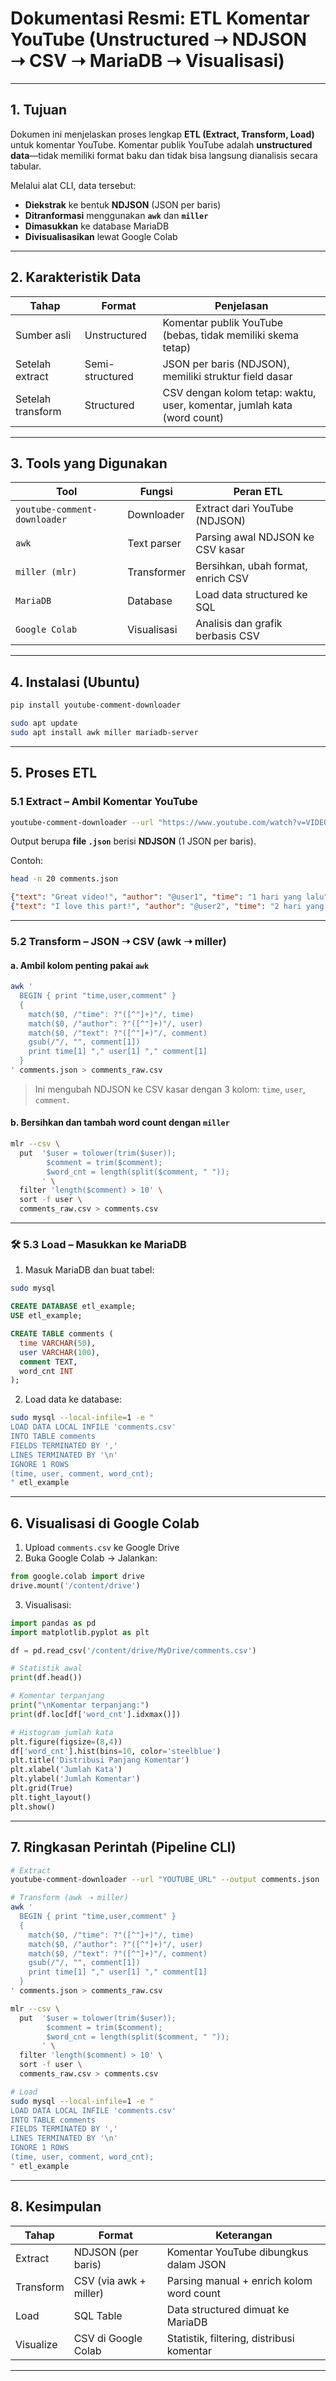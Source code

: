 # Dokumentasi Resmi: ETL Komentar YouTube (Unstructured ➝ NDJSON ➝ CSV ➝ MariaDB ➝ Visualisasi)

---

## 1. Tujuan

Dokumen ini menjelaskan proses lengkap **ETL (Extract, Transform, Load)** untuk komentar YouTube. Komentar publik YouTube adalah **unstructured data**—tidak memiliki format baku dan tidak bisa langsung dianalisis secara tabular.

Melalui alat CLI, data tersebut:

* **Diekstrak** ke bentuk **NDJSON** (JSON per baris)
* **Ditranformasi** menggunakan **`awk`** dan **`miller`**
* **Dimasukkan** ke database MariaDB
* **Divisualisasikan** lewat Google Colab

---

## 2. Karakteristik Data

| Tahap             | Format          | Penjelasan                                                              |
| ----------------- | --------------- | ----------------------------------------------------------------------- |
| Sumber asli       | Unstructured    | Komentar publik YouTube (bebas, tidak memiliki skema tetap)             |
| Setelah extract   | Semi-structured | JSON per baris (NDJSON), memiliki struktur field dasar                  |
| Setelah transform | Structured      | CSV dengan kolom tetap: waktu, user, komentar, jumlah kata (word count) |

---

## 3. Tools yang Digunakan

| Tool                         | Fungsi      | Peran ETL                          |
| ---------------------------- | ----------- | ---------------------------------- |
| `youtube-comment-downloader` | Downloader  | Extract dari YouTube (NDJSON)      |
| `awk`                        | Text parser | Parsing awal NDJSON ke CSV kasar   |
| `miller (mlr)`               | Transformer | Bersihkan, ubah format, enrich CSV |
| `MariaDB`                    | Database    | Load data structured ke SQL        |
| `Google Colab`               | Visualisasi | Analisis dan grafik berbasis CSV   |

---

## 4. Instalasi (Ubuntu)

```bash
pip install youtube-comment-downloader

sudo apt update
sudo apt install awk miller mariadb-server
```

---

## 5. Proses ETL

### 5.1 Extract – Ambil Komentar YouTube

```bash
youtube-comment-downloader --url "https://www.youtube.com/watch?v=VIDEO_ID" --output comments.json
```

Output berupa **file `.json`** berisi **NDJSON** (1 JSON per baris).

Contoh:
```bash
head -n 20 comments.json
```

```json
{"text": "Great video!", "author": "@user1", "time": "1 hari yang lalu", ...}
{"text": "I love this part!", "author": "@user2", "time": "2 hari yang lalu", ...}
```

---

### 5.2 Transform – JSON ➝ CSV (awk ➝ miller)

#### a. Ambil kolom penting pakai `awk`

```bash
awk '
  BEGIN { print "time,user,comment" }
  {
    match($0, /"time": ?"([^"]+)"/, time)
    match($0, /"author": ?"([^"]+)"/, user)
    match($0, /"text": ?"([^"]+)"/, comment)
    gsub(/"/, "", comment[1])
    print time[1] "," user[1] "," comment[1]
  }
' comments.json > comments_raw.csv
```

> Ini mengubah NDJSON ke CSV kasar dengan 3 kolom: `time`, `user`, `comment`.

#### b. Bersihkan dan tambah word count dengan `miller`

```bash
mlr --csv \
  put  '$user = tolower(trim($user));
        $comment = trim($comment);
        $word_cnt = length(split($comment, " "));
       ' \
  filter 'length($comment) > 10' \
  sort -f user \
  comments_raw.csv > comments.csv
```

---

### 🛠 5.3 Load – Masukkan ke MariaDB

1. Masuk MariaDB dan buat tabel:

```bash
sudo mysql
```

```sql
CREATE DATABASE etl_example;
USE etl_example;

CREATE TABLE comments (
  time VARCHAR(50),
  user VARCHAR(100),
  comment TEXT,
  word_cnt INT
);
```

2. Load data ke database:

```bash
sudo mysql --local-infile=1 -e "
LOAD DATA LOCAL INFILE 'comments.csv'
INTO TABLE comments
FIELDS TERMINATED BY ','
LINES TERMINATED BY '\n'
IGNORE 1 ROWS
(time, user, comment, word_cnt);
" etl_example
```

---

## 6. Visualisasi di Google Colab

1. Upload `comments.csv` ke Google Drive
2. Buka Google Colab → Jalankan:

```python
from google.colab import drive
drive.mount('/content/drive')
```

3. Visualisasi:

```python
import pandas as pd
import matplotlib.pyplot as plt

df = pd.read_csv('/content/drive/MyDrive/comments.csv')

# Statistik awal
print(df.head())

# Komentar terpanjang
print("\nKomentar terpanjang:")
print(df.loc[df['word_cnt'].idxmax()])

# Histogram jumlah kata
plt.figure(figsize=(8,4))
df['word_cnt'].hist(bins=10, color='steelblue')
plt.title('Distribusi Panjang Komentar')
plt.xlabel('Jumlah Kata')
plt.ylabel('Jumlah Komentar')
plt.grid(True)
plt.tight_layout()
plt.show()
```

---

## 7. Ringkasan Perintah (Pipeline CLI)

```bash
# Extract
youtube-comment-downloader --url "YOUTUBE_URL" --output comments.json

# Transform (awk ➝ miller)
awk '
  BEGIN { print "time,user,comment" }
  {
    match($0, /"time": ?"([^"]+)"/, time)
    match($0, /"author": ?"([^"]+)"/, user)
    match($0, /"text": ?"([^"]+)"/, comment)
    gsub(/"/, "", comment[1])
    print time[1] "," user[1] "," comment[1]
  }
' comments.json > comments_raw.csv

mlr --csv \
  put  '$user = tolower(trim($user));
        $comment = trim($comment);
        $word_cnt = length(split($comment, " "));
       ' \
  filter 'length($comment) > 10' \
  sort -f user \
  comments_raw.csv > comments.csv

# Load
sudo mysql --local-infile=1 -e "
LOAD DATA LOCAL INFILE 'comments.csv'
INTO TABLE comments
FIELDS TERMINATED BY ','
LINES TERMINATED BY '\n'
IGNORE 1 ROWS
(time, user, comment, word_cnt);
" etl_example
```

---

## 8. Kesimpulan

| Tahap     | Format                 | Keterangan                                |
| --------- | ---------------------- | ----------------------------------------- |
| Extract   | NDJSON (per baris)     | Komentar YouTube dibungkus dalam JSON     |
| Transform | CSV (via awk + miller) | Parsing manual + enrich kolom word count  |
| Load      | SQL Table              | Data structured dimuat ke MariaDB         |
| Visualize | CSV di Google Colab    | Statistik, filtering, distribusi komentar |

---

